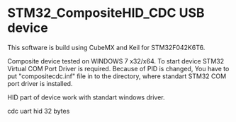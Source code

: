 # STM32_CompositeHID_CDC USB device

This software is build using CubeMX and Keil for STM32F042K6T6.

Composite device tested on WINDOWS 7 x32/x64.
To start device STM32 Virtual COM Port Driver is required.
Because of PID is changed, You have to put "compositecdc.inf" file in to the 
directory, where standart STM32 COM port driver is installed.

HID part of device work with standart windows driver.

cdc uart hid 32 bytes